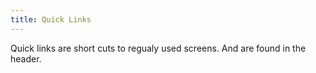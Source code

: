 ```yaml
---
title: Quick Links
---
```

Quick links are short cuts to regualy used screens. And are found in the header.